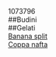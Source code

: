 1073796  
##Budini  
##Gelati  
[Banana split](gelati/banana_split.md)  
[Coppa nafta](gelati/coppa_nafta.md)  
